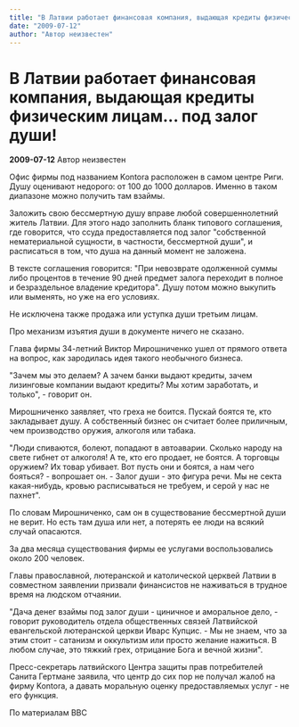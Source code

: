 ```yaml
---
title: "В Латвии работает финансовая компания, выдающая кредиты физическим лицам... под залог души!"
date: "2009-07-12"
author: "Автор неизвестен"
---
```


# В Латвии работает финансовая компания, выдающая кредиты физическим лицам... под залог души!

**2009-07-12** Автор неизвестен

Офис фирмы под названием Kontora расположен в самом центре Риги. Душу оценивают недорого: от 100 до 1000 долларов. Именно в таком диапазоне можно получить там взаймы.

Заложить свою бессмертную душу вправе любой совершеннолетний житель Латвии. Для этого надо заполнить бланк типового соглашения, где говорится, что ссуда предоставляется под залог "собственной нематериальной сущности, в частности, бессмертной души", и расписаться в том, что душа на данный момент не заложена.

В тексте соглашения говорится: "При невозврате одолженной суммы либо процентов в течение 90 дней предмет залога переходит в полное и безраздельное владение кредитора". Душу потом можно выкупить или выменять, но уже на его условиях.

Не исключена также продажа или уступка души третьим лицам.

Про механизм изъятия души в документе ничего не сказано.

Глава фирмы 34-летний Виктор Мирошниченко ушел от прямого ответа на вопрос, как зародилась идея такого необычного бизнеса.

"Зачем мы это делаем? А зачем банки выдают кредиты, зачем лизинговые компании выдают кредиты? Мы хотим заработать, и только", - говорит он.

Мирошниченко заявляет, что греха не боится. Пускай боятся те, кто закладывает душу. А собственный бизнес он считает более приличным, чем производство оружия, алкоголя или табака.

"Люди спиваются, болеют, попадают в автоаварии. Сколько народу на свете гибнет от алкоголя! А те, кто его продает, не боятся. А торговцы оружием? Их товар убивает. Вот пусть они и боятся, а нам чего бояться? - вопрошает он. - Залог души - это фигура речи. Мы не секта какая-нибудь, кровью расписываться не требуем, и серой у нас не пахнет".

По словам Мирошниченко, сам он в существование бессмертной души не верит. Но есть там душа или нет, а потерять ее люди на всякий случай опасаются.

За два месяца существования фирмы ее услугами воспользовались около 200 человек.

Главы православной, лютеранской и католической церквей Латвии в совместном заявлении призвали финансистов не наживаться в трудное время на людском отчаянии.

"Дача денег взаймы под залог души - циничное и аморальное дело, - говорит руководитель отдела общественных связей Латвийской евангельской лютеранской церкви Иварс Купцис. - Мы не знаем, что за этим стоит - сатанизм и оккультизм или просто желание нажиться. В любом случае, это тяжкий грех, отрицание Бога и вечной жизни".

Пресс-секретарь латвийского Центра защиты прав потребителей Санита Гертмане заявила, что центр до сих пор не получал жалоб на фирму Kontora, а давать моральную оценку предоставляемых услуг - не его функция.

По материалам BBC